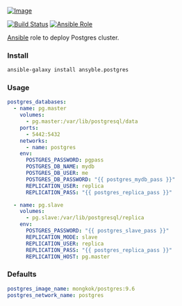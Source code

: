 [ ![Image](https://cloud.githubusercontent.com/assets/5514990/24834935/e0d1db04-1d1c-11e7-8ad0-53fd45ff13c3.png "Ansible") ](https://www.ansible.com/ "Ansible")

[![Build Status](https://travis-ci.org/ansyble/role-postgres.svg?branch=master)](https://travis-ci.org/ansyble/role-postgres)
[![Ansible Role](https://img.shields.io/ansible/role/17044.svg)](https://galaxy.ansible.com/ansyble/postgres/)

[Ansible](http://www.ansible.com) role to deploy Postgres cluster.

### Install

```sh
ansible-galaxy install ansyble.postgres
```

### Usage

```yml
postgres_databases:
  - name: pg.master
    volumes:
      - pg.master:/var/lib/postgresql/data
    ports:
      - 5442:5432
    networks:
      - name: postgres
    env:
      POSTGRES_PASSWORD: pgpass
      POSTGRES_DB_NAME: mydb
      POSTGRES_DB_USER: me
      POSTGRES_DB_PASSWORD: "{{ postgres_mydb_pass }}"
      REPLICATION_USER: replica
      REPLICATION_PASS: "{{ postgres_replica_pass }}"

  - name: pg.slave
    volumes:
      - pg.slave:/var/lib/postgresql/replica
    env:
      POSTGRES_PASSWORD: "{{ postgres_slave_pass }}"
      REPLICATION_MODE: slave
      REPLICATION_USER: replica
      REPLICATION_PASS: "{{ postgres_replica_pass }}"
      REPLICATION_HOST: pg.master
```

### Defaults

```yml
postgres_image_name: mongkok/postgres:9.6
postgres_network_name: postgres
```
